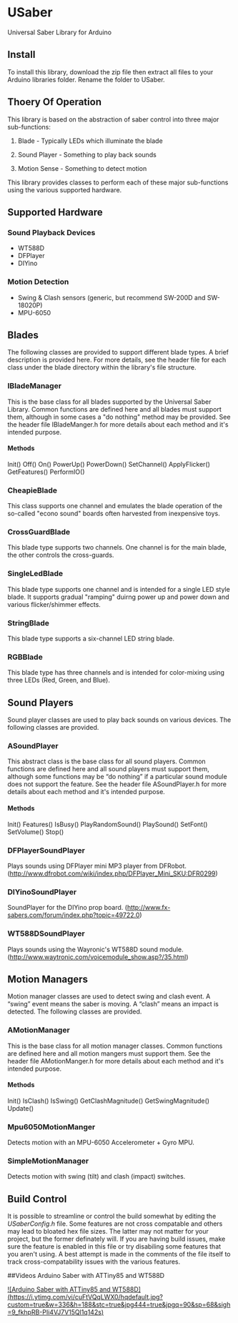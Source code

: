 # USaber
Universal Saber Library for Arduino

## Install
To install this library, download the zip file then extract all files to your Arduino libraries folder. Rename the folder to USaber. 

## Thoery Of Operation
This library is based on the abstraction of saber control into three major sub-functions:

1) Blade - Typically LEDs which illuminate the blade

2) Sound Player - Something to play back sounds

3) Motion Sense - Something to detect motion

This library provides classes to perform each of these major sub-functions using the various supported hardware. 

## Supported Hardware
### Sound Playback Devices
* WT588D
* DFPlayer
* DIYino
 
### Motion Detection
* Swing & Clash sensors (generic, but recommend SW-200D and SW-18020P)
* MPU-6050

## Blades

The following classes are provided to support different blade types. A brief description is provided here. For more details, see the header file for each class under the blade directory within the library's file structure.

### IBladeManager
This is the base class for all blades supported by the Universal Saber Library. Common functions are defined here and all blades must support them, although in some cases a "do nothing" method may be provided. See the header file IBladeManger.h for more details about each method and it's intended purpose.

#### Methods
Init()
Off()
On()
PowerUp()
PowerDown()
SetChannel()
ApplyFlicker()
GetFeatures()
PerformIO()

### CheapieBlade
This class supports one channel and emulates the blade operation of the so-called "econo sound" boards often harvested from inexpensive toys.

### CrossGuardBlade
This blade type supports two channels. One channel is for the main blade, the other controls the cross-guards.

### SingleLedBlade
This blade type supports one channel and is intended for a single LED style blade. It supports gradual "ramping" duirng power up and power down and various flicker/shimmer effects.

### StringBlade
This blade type supports a six-channel LED string blade. 

### RGBBlade
This blade type has three channels and is intended for color-mixing using three LEDs (Red, Green, and Blue).

## Sound Players

Sound player classes are used to play back sounds on various devices. The following classes are provided.

### ASoundPlayer
This abstract class is the base class for all sound players. Common functions are defined here and all sound players must support them, although some functions may be “do nothing” if a particular sound module does not support the feature. See the header file ASoundPlayer.h for more details about each method and it's intended purpose.
#### Methods
Init()
Features()
IsBusy()
PlayRandomSound()
PlaySound()
SetFont()
SetVolume()
Stop()

### DFPlayerSoundPlayer
Plays sounds using DFPlayer mini MP3 player from DFRobot. (http://www.dfrobot.com/wiki/index.php/DFPlayer_Mini_SKU:DFR0299)

### DIYinoSoundPlayer
SoundPlayer for the DIYino prop board. 
(http://www.fx-sabers.com/forum/index.php?topic=49722.0)

### WT588DSoundPlayer
Plays sounds using the Wayronic's WT588D sound module.
(http://www.waytronic.com/voicemodule_show.asp?/35.html)

## Motion Managers

Motion manager classes are used to detect swing and clash event. A “swing” event means the saber is moving. A “clash” means an impact is detected. The following classes are provided.

### AMotionManager
This is the base class for all motion manager classes. Common functions are defined here and all motion mangers must support them. See the header file AMotionManger.h for more details about each method and it's intended purpose.

#### Methods
Init()
IsClash()
IsSwing()
GetClashMagnitude()
GetSwingMagnitude()
Update()

### Mpu6050MotionManger
Detects motion with an MPU-6050 Accelerometer + Gyro MPU.
### SimpleMotionManager
Detects motion with swing (tilt) and clash (impact) switches.

## Build Control
It is possible to streamline or control the build somewhat by editing the *USaberConfig.h* file. Some features are not cross compatable and others may lead to bloated hex file sizes. The latter may not matter for your project, but the former definately will. If you are having build issues, make sure the feature is enabled in this file or try disabiling some features that you aren't using. A best attempt is made in the comments of the file itself to track cross-compatability issues with the various features.

##Videos
Arduino Saber with ATTiny85 and WT588D

[![Arduino Saber with ATTiny85 and WT588D] (https://i.ytimg.com/vi/cuFtVQqLWX0/hqdefault.jpg?custom=true&w=336&h=188&stc=true&jpg444=true&jpgq=90&sp=68&sigh=9_fkhpRB-PIi4VJ7V15Ql1q142s)](https://www.youtube.com/watch?v=cuFtVQqLWX0)
